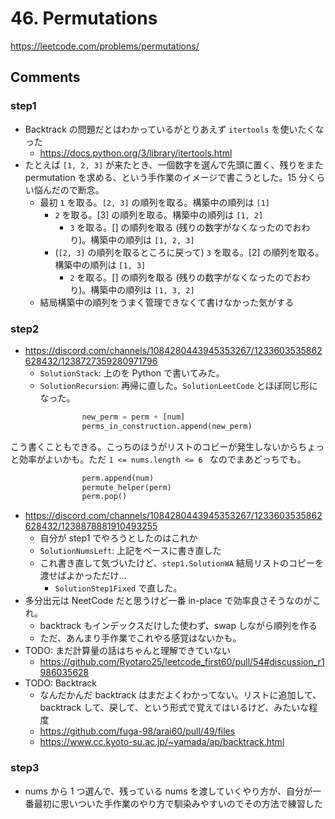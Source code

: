 # 46. Permutations

https://leetcode.com/problems/permutations/

## Comments

### step1

*   Backtrack の問題だとはわかっているがとりあえず `itertools` を使いたくなった
    *   https://docs.python.org/3/library/itertools.html
*   たとえば `[1, 2, 3]` が来たとき、一個数字を選んで先頭に置く、残りをまた permutation を求める、という手作業のイメージで書こうとした。15 分くらい悩んだので断念。
    *   最初 `1` を取る。`[2, 3]` の順列を取る。構築中の順列は `[1]`
        *   `2` を取る。[3] の順列を取る。構築中の順列は `[1, 2]`
            *   `3` を取る。[] の順列を取る (残りの数字がなくなったのでおわり)。構築中の順列は `[1, 2, 3]`
        *   (`[2, 3]` の順列を取るところに戻って) `3` を取る。[2] の順列を取る。構築中の順列は `[1, 3]`
            *   `2` を取る。[] の順列を取る (残りの数字がなくなったのでおわり)。構築中の順列は `[1, 3, 2]`
    *   結局構築中の順列をうまく管理できなくて書けなかった気がする

### step2

*   https://discord.com/channels/1084280443945353267/1233603535862628432/1238727359280971796
    *   `SolutionStack`: 上のを Python で書いてみた。
    *   `SolutionRecursion`: 再帰に直した。`SolutionLeetCode` とほぼ同じ形になった。


```python
                new_perm = perm + [num]
                perms_in_construction.append(new_perm)
```

こう書くこともできる。こっちのほうがリストのコピーが発生しないからちょっと効率がよいかも。ただ `1 <= nums.length <= 6
` なのでまあどっちでも。

```python
                perm.append(num)
                permute_helper(perm)
                perm.pop()
```

*   https://discord.com/channels/1084280443945353267/1233603535862628432/1238878881910493255
    *   自分が step1 でやろうとしたのはこれか
    *   `SolutionNumsLeft`: 上記をベースに書き直した
    *   これ書き直して気づいたけど、`step1.SolutionWA` 結局リストのコピーを渡せばよかっただけ…
        *   `SolutionStep1Fixed` で直した。
*   多分出元は NeetCode だと思うけど一番 in-place で効率良さそうなのがこれ。
    *   backtrack もインデックスだけした使わず、swap しながら順列を作る
    *   ただ、あんまり手作業でこれやる感覚はないかも。
*   TODO: まだ計算量の話はちゃんと理解できていない
    *   https://github.com/Ryotaro25/leetcode_first60/pull/54#discussion_r1986035628
*   TODO: Backtrack
    *   なんだかんだ backtrack はまだよくわかってない。リストに追加して、backtrack して、戻して、という形式で覚えてはいるけど、みたいな程度
    *   https://github.com/fuga-98/arai60/pull/49/files
    *   https://www.cc.kyoto-su.ac.jp/~yamada/ap/backtrack.html

### step3

*   nums から 1 つ選んで、残っている nums を渡していくやり方が、自分が一番最初に思いついた手作業のやり方で馴染みやすいのでその方法で練習した

